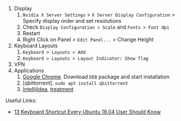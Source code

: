 1. Display
   1. `Nvidia X Server Settings` > `X Server Display Configuration` > Specify display order and set resolutions
   1. Check `Display Configuration > Scale` and `Fonts > Font dpi`
   1. Restart
   1. Right Click on Panel > `Edit Panel...` > Change Height
1. Keyboard Layouts
   1. `Keyboard > Layouts > Add`
   2. `Keyboard > Layouts > Layout Indicator: Show flag`
1. VPN   
1. Applications   
   1. [Google Chrome](https://www.google.com/intl/ru_ru/chrome/). Download `DEB` package and start installation
   1. [qbittorrent]: `sudo apt install qbittorrent`
   1. [IntellijIdea](https://www.jetbrains.com/ru-ru/idea/download/#section=linux), [treatment](https://rutracker.org/forum/viewtopic.php?t=5883972)
   

Useful Links:
* [13 Keyboard Shortcut Every Ubuntu 18.04 User Should Know](https://itsfoss.com/ubuntu-shortcuts/)
